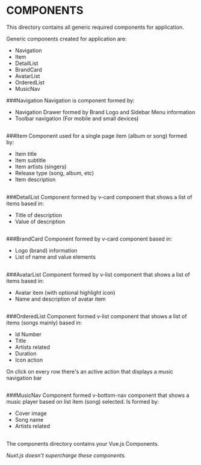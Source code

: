 # COMPONENTS

This directory contains all generic required components for application.

Generic components created for application are:
- Navigation
- Item
- DetailList
- BrandCard
- AvatarList
- OrderedList
- MusicNav

###Navigation
Navigation is component formed by:
- Navigation Drawer formed by Brand Logo and Sidebar Menu information
- Toolbar navigation (For mobile and small devices)
##
###Item
Component used for a single page item (album or song) formed by:
- Item title
- Item subtitle
- Item artists (singers)
- Release type (song, album, etc)
- Item description
##
###DetailList
Component formed by v-card component that shows a list of items based in:
- Title of description
- Value of description

##
###BrandCard
Component formed by v-card component based in:
- Logo (brand) information
- List of name and value elements

##
###AvatarList
Component formed by v-list component that shows a list of items based in:
- Avatar item (with optional highlight icon)
- Name and description of avatar item

##
###OrderedList
Component formed v-list component that shows a list of items (songs mainly) based in:
- Id Number
- Title
- Artists related
- Duration
- Icon action

On click on every row there's an active action that displays a music navigation bar
##
###MusicNav
Component formed v-bottom-nav component that shows a music player based on list item (song) selected. Is formed by:
- Cover image
- Song name
- Artists related
##
The components directory contains your Vue.js Components.

_Nuxt.js doesn't supercharge these components._
